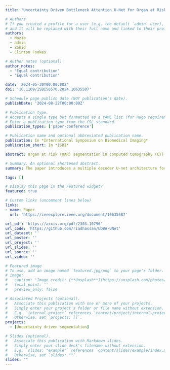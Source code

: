```yaml
---
title: 'Uncertainty Driven Bottleneck Attention U-Net for Organ at Risk Segmentation'

# Authors
# If you created a profile for a user (e.g. the default `admin` user), write the username (folder name) here
# and it will be replaced with their full name and linked to their profile.
authors:
  - Nazib
  - admin
  - Zahid
  - Clinton Fookes

# Author notes (optional)
author_notes:
  - 'Equal contribution'
  - 'Equal contribution'

date: '2024-05-30T00:00:00Z'
doi: '10.1109/ISBI56570.2024.10635587'

# Schedule page publish date (NOT publication's date).
publishDate: '2024-08-22T00:00:00Z'

# Publication type.
# Accepts a single type but formatted as a YAML list (for Hugo requirements).
# Enter a publication type from the CSL standard.
publication_types: ['paper-conference']

# Publication name and optional abbreviated publication name.
publication: In *International Symposium on Biomedical Imaging*
publication_short: In *ISBI*

abstract: Organ at risk (OAR) segmentation in computed tomography (CT) imagery is a difficult task for automated segmentation methods and can be crucial for downstream radiation treatment planning. U-net has become a de-facto standard for medical image segmentation and is frequently used as a common baseline in medical image segmentation tasks. In this paper, we propose a multiple decoder U-net architecture and use the segmentation disagreement between the decoders as attention to the bottleneck of the network for segmentation refinement. While feature correlation is considered as attention in most cases, in our case it is the uncertainty from the network used as attention. For accurate segmentation, we also proposed a CT intensity integrated regularization loss. Proposed regularisation helps model understand the intensity distribution of low contrast tissues. We tested our model on two publicly available OAR challenge datasets. We also conducted the ablation on each datasets with the proposed attention module and regularization loss. Experimental results demonstrate a clear accuracy improvement on both datasets.

# Summary. An optional shortened abstract.
summary: The paper introduces a multiple decoder U-net architecture for improved Organ at Risk (OAR) segmentation in CT images, crucial for radiation treatment planning. It uses segmentation disagreement between decoders as an attention mechanism and incorporates a CT intensity integrated regularization loss to handle low contrast tissues. Tested on two public OAR challenge datasets, the proposed methods significantly enhance segmentation accuracy.

tags: []

# Display this page in the Featured widget?
featured: true

# Custom links (uncomment lines below)
links:
- name: Paper
  url: 'https://ieeexplore.ieee.org/document/10635587'

url_pdf: 'https://arxiv.org/pdf/2303.10796'
url_code: 'https://github.com/riadhassan/UDBA-UNet'
url_dataset: ''
url_poster: ''
url_project: ''
url_slides: ''
url_source: ''
url_video: ''

# Featured image
# To use, add an image named `featured.jpg/png` to your page's folder.
# image:
#   caption: 'Image credit: [**Unsplash**](https://unsplash.com/photos/pLCdAaMFLTE)'
#   focal_point: ''
#   preview_only: false

# Associated Projects (optional).
#   Associate this publication with one or more of your projects.
#   Simply enter your project's folder or file name without extension.
#   E.g. `internal-project` references `content/project/internal-project/index.md`.
#   Otherwise, set `projects: []`.
projects:
  - [Uncertainty driven segmentation]

# Slides (optional).
#   Associate this publication with Markdown slides.
#   Simply enter your slide deck's filename without extension.
#   E.g. `slides: "example"` references `content/slides/example/index.md`.
#   Otherwise, set `slides: ""`.
slides: ""
---
```


<!-- {{% callout note %}}
Click the _Cite_ button above to demo the feature to enable visitors to import publication metadata into their reference management software.
{{% /callout %}}

{{% callout note %}}
Create your slides in Markdown - click the _Slides_ button to check out the example.
{{% /callout %}} -->

<!-- Add the publication's **full text** or **supplementary notes** here. You can use rich formatting such as including [code, math, and images](https://docs.hugoblox.com/content/writing-markdown-latex/). -->
